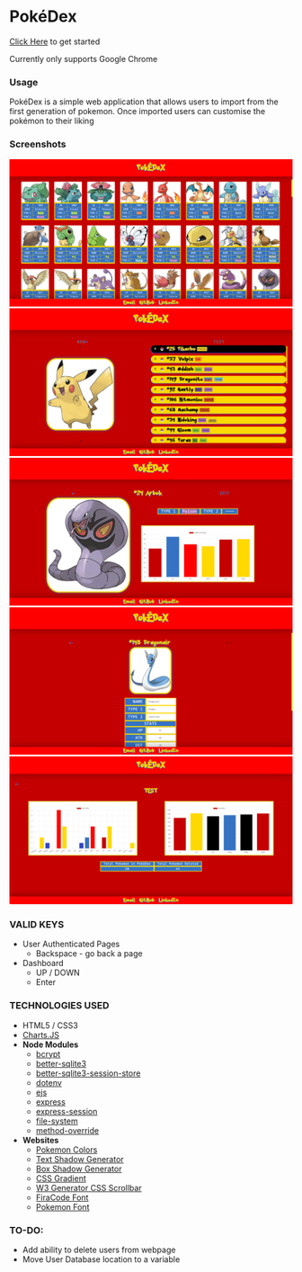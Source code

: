 # PokéDex

[Click Here](http://localhost:3000) to get started

Currently only supports Google Chrome

### Usage
PokéDex is a simple web application that allows users to import from the first generation of pokemon. Once imported users can customise the pokémon to their liking

### Screenshots
![Screenshot 5](./static/assets/screen5.png)
![Screenshot 1](./static/assets/screen1.png)
![Screenshot 2](./static/assets/screen2.png)
![Screenshot 3](./static/assets/screen3.png)
![Screenshot 4](./static/assets/screen4.png)
### VALID KEYS
- User Authenticated Pages
    - Backspace - go back a page
- Dashboard
    - UP / DOWN
    - Enter

### TECHNOLOGIES USED
- HTML5 / CSS3
- [Charts.JS](https://www.chartjs.org)
- **Node Modules**
    - [bcrypt](https://www.npmjs.com/package/bcrypt)
    - [better-sqlite3](https://www.npmjs.com/package/better-sqlite3)
    - [better-sqlite3-session-store](https://github.com/TimDaub/better-sqlite3-session-store#readme)
    - [dotenv](https://www.npmjs.com/package/dotenv)
    - [ejs](https://www.npmjs.com/package/ejs)
    - [express](https://www.npmjs.com/package/express)
    - [express-session](https://github.com/expressjs/session)
    - [file-system](https://www.npmjs.com/package/file-system)
    - [method-override](https://www.npmjs.com/package/method-override)
- **Websites**
    - [Pokemon Colors](https://www.schemecolor.com/pokemon-colors.php)
    - [Text Shadow Generator](https://html-css-js.com/css/generator/text-shadow/)
    - [Box Shadow Generator](https://cssgenerator.org/box-shadow-css-generator.html)
    - [CSS Gradient](https://cssgradient.io)
    - [W3 Generator CSS Scrollbar](https://w3generator.com/scrollbar)
    - [FiraCode Font](https://github.com/tonsky/FiraCode)
    - [Pokemon Font](https://www.dafont.com/pokemon.font)

### TO-DO:
- Add ability to delete users from webpage
- Move User Database location to a variable